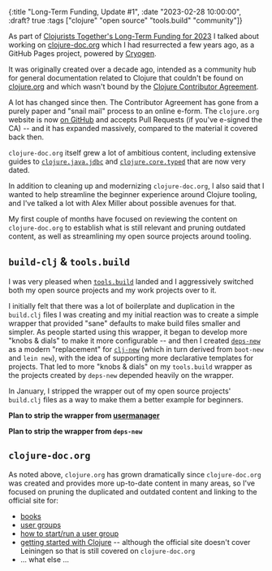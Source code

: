 {:title "Long-Term Funding, Update #1",
 :date "2023-02-28 10:00:00",
 :draft? true
 :tags ["clojure" "open source" "tools.build" "community"]}

As part of [Clojurists Together's Long-Term Funding for 2023](https://www.clojuriststogether.org/news/clojurists-together-2023-long-term-funding-announcement/)
I talked about working on [clojure-doc.org](https://clojure-doc.org)
which I had resurrected a few years ago, as a GitHub Pages project,
powered by [Cryogen](https://cryogenweb.org/).<!--more-->

It was originally created over a decade ago, intended as a community hub for
general documentation related to Clojure that couldn't be found on
[clojure.org](https://clojure.org) and which wasn't bound by the
[Clojure Contributor Agreement](https://clojure.org/dev/contributor_agreement).

A lot has changed since then. The Contributor Agreement has gone from a purely
paper and "snail mail" process to an online e-form. The `clojure.org` website
is now [on GitHub](https://github.com/clojure/clojure-site) and accepts
Pull Requests (if you've e-signed the CA) -- and it has expanded massively,
compared to the material it covered back then.

`clojure-doc.org` itself grew a lot of ambitious content, including extensive
guides to [`clojure.java.jdbc`](https://github.com/clojure/java.jdbc) and
[`clojure.core.typed`](https://github.com/clojure/core.typed) that are now
very dated.

In addition to cleaning up and modernizing `clojure-doc.org`, I also said that
I wanted to help streamline the beginner experience around Clojure tooling,
and I've talked a lot with Alex Miller about possible avenues for that.

My first couple of months have focused on reviewing the content on
`clojure-doc.org` to establish what is still relevant and pruning outdated
content, as well as streamlining my open source projects around tooling.

## `build-clj` & `tools.build`

I was very pleased when [`tools.build`](https://github.com/clojure/tools.build)
landed and I aggressively switched both my open source projects and my work
projects over to it.

I initially felt that there was a lot of boilerplate and duplication in the
`build.clj` files I was creating and my initial reaction was to create a
simple wrapper that provided "sane" defaults to make build files smaller
and simpler. As people started using this wrapper, it began to develop more
"knobs & dials" to make it more configurable -- and then I created
[`deps-new`](https://github.com/seancorfield/deps-new) as a modern
"replacement" for [`clj-new`](https://github.com/seancorfield/clj-new)
(which in turn derived from `boot-new` and `lein new`), with the idea of
supporting more declarative templates for projects. That led to more
"knobs & dials" on my `tools.build` wrapper as the projects created by
`deps-new` depended heavily on the wrapper.

In January, I stripped the wrapper out of my open source projects'
`build.clj` files as a way to make them a better example for beginners.

**Plan to strip the wrapper from [usermanager](https://github.com/seancorfield/usermanager-example)**

**Plan to strip the wrapper from `deps-new`**

## `clojure-doc.org`

As noted above, `clojure.org` has grown dramatically since `clojure-doc.org`
was created and provides more up-to-date content in many areas, so I've
focused on pruning the duplicated and outdated content and linking to the
official site for:

* [books]()
* [user groups]()
* [how to start/run a user group]()
* [getting started with Clojure]() -- although the official site doesn't cover Leiningen so that is still covered on `clojure-doc.org`
* ... what else ...
